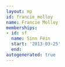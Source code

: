 ```yaml
---
layout: mp
id: francie_molloy
name: Francie Molloy
memberships:
- id: sf
  name: Sinn Féin
  start: '2013-03-25'
  end: 
autogenerated: true
---
```

